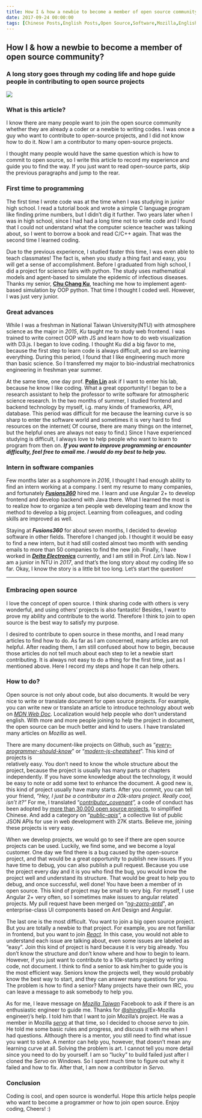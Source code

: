 ```yaml
---
title: How I & how a newbie to become a member of open source community?
date: 2017-09-24 00:00:00
tags: [Chinese Posts,English Posts,Open Source,Software,Mozilla,English,]
---
```



## How I &amp; how a newbie to become a member of open source community?

### A long story goes through my coding life and hope guide people in contributing to open source projects

<img class="dz t u go ak" src="https://miro.medium.com/max/1200/0*Z0sAJmvZ3DBvKW6P.jpg" role="presentation"><br/>

### What is this article?

I know there are many people want to join the open source community whether they are already a coder or a newbie to writing codes. I was once a guy who want to contribute to open-source projects, and I did not know how to do it. Now I am a contributor to many open-source projects.

I thought many people would have the same question which is how to commit to open source, so I write this article to record my experience and guide you to find the way. If you just want to read open-source parts, skip the previous paragraphs and jump to the rear.

### First time to programming

The first time I wrote code was at the time when I was studying in junior high school. I read a tutorial book and wrote a simple C language program like finding prime numbers, but I didn’t dig it further. Two years later when I was in high school, since I had had a long time not to write code and I found that I could not understand what the computer science teacher was talking about, so I went to borrow a book and read C/C++ again. That was the second time I learned coding.

Due to the previous experience, I studied faster this time, I was even able to teach classmates! The fact is, when you study a thing fast and easy, you will get a sense of accomplishment. Before I graduated from high school, I did a project for science fairs with python. The study uses mathematical models and agent-based to simulate the epidemic of infectious diseases. Thanks my senior, <a href="https://picapica314.herokuapp.com/info" class="dj by if ig ih ii" target="_blank" rel="noopener nofollow"><strong class="ho ij">Chu Chang Ku</strong></a>, teaching me how to implement agent-based simulation by OOP python. That time I thought I coded well. However, I was just very junior.

### Great advances

While I was a freshman in National Taiwan University(NTU) with atmosphere science as the major in <em class="ik">2015</em>, <em class="ik">Ku</em> taught me to study web frontend. I was trained to write correct OOP with JS and learn how to do web visualization with D3.js. I began to love coding. I thought Ku did a big favor to me, because the first step to learn code is always difficult, and so are learning everything. During this period, I found that I like engineering much more than basic science. So I transferred my major to bio-industrial mechatronics engineering in freshman year summer.

At the same time, one day prof. <a href="http://www.as.ntu.edu.tw/index.php/stafflist/teacher/item/65-polin.html" class="dj by if ig ih ii" target="_blank" rel="noopener nofollow"><strong class="ho ij">Polin Lin</strong></a> ask if I want to enter his lab, because he know I like coding. What a great opportunity! I began to be a research assistant to help the professor to write software for atmospheric science research. In the two months of summer, I studied frontend and backend technology by myself, i.g. many kinds of frameworks, API, database. This period was difficult for me because the learning curve is so sharp to enter the software world and sometimes it is very hard to find resources on the internet( Of course, there are many things on the internet, but the helpful ones are always not easy to find.) Since I have experienced studying is difficult, I always love to help people who want to learn to program from then on. <strong class="ho ij"><em class="ik">If you want to improve programming or encounter difficulty, feel free to email me. I would do my best to help you.</em></strong>

### Intern in software companies

Few months later as a sophomore in <em class="ik">2016</em>, I thought I had enough ability to find an intern working at a company. I sent my resume to many companies, and fortunately <a href="https://www.fusions360.com/" class="dj by if ig ih ii" target="_blank" rel="noopener nofollow"><strong class="ho ij"><em class="ik">Fusions360</em></strong></a> hired me. I learn and use Angular 2+ to develop frontend and develop backend with Java there. What I learned the most is to realize how to organize a ten people web developing team and know the method to develop a big project. Learning from colleagues, and coding skills are improved as well.

Staying at <strong class="ho ij"><em class="ik">Fusions360</em></strong> for about seven months, I decided to develop software in other fields. Therefore I changed job. I thought it would be easy to find a new intern, but it had still costed almost two month with sending emails to more than 50 companies to find the new job. Finally, I have worked in <a href="http://www.deltaww.com/" class="dj by if ig ih ii" target="_blank" rel="noopener nofollow"><strong class="ho ij"><em class="ik">Delta Electronics</em></strong></a><strong class="ho ij"> </strong>currently, and I am still in Prof. <em class="ik">Lin</em>’s lab. Now I am a junior in NTU in <em class="ik">2017</em>, and that’s the long story about my coding life so far. Okay, I know the story is a little bit too long. Let’s start the question!

---

### Embracing open source

I love the concept of open source. I think sharing code with others is very wonderful, and using others’ projects is also fantastic! Besides, I want to prove my ability and contribute to the world. Therefore I think to join to open source is the best way to satisfy my purpose.

I desired to contribute to open source in these months, and I read many articles to find how to do. As far as I am concerned, many articles are not helpful. After reading them, I am still confused about how to begin, because those articles do not tell much about each step to let a newbie start contributing. It is always not easy to do a thing for the first time, just as I mentioned above. Here I record my steps and hope it can help others.

### How to do?

Open source is not only about code, but also documents. It would be very nice to write or translate document for open source projects. For example, you can write new or translate an article to introduce technology about web on <a href="https://developer.mozilla.org/" class="dj by if ig ih ii" target="_blank" rel="noopener nofollow"><em class="ik">MDN Web Doc</em></a><em class="ik">.</em> Localization would help people who don’t understand english. With more and more people joining to help the project in document, the open source can be much better and kind to users. I have translated many articles on <em class="ik">Mozilla</em> as well.

There are many document-like projects on Github, such as “<a href="https://github.com/mr-mig/every-programmer-should-know" class="dj by if ig ih ii" target="_blank" rel="noopener nofollow"><em class="ik">every-programmer-should-know</em></a>” or “<a href="https://github.com/mbeaudru/modern-js-cheatsheet" class="dj by if ig ih ii" target="_blank" rel="noopener nofollow"><em class="ik">modern-js-cheatsheet</em></a>”. This kind of projects is <br>relatively easy. You don’t need to know the whole structure about the project, because the project is usually has many parts or chapters independently. If you have some knowledge about the technology, it would be easy to note or add some text to enhance the document. A good new is, this kind of project usually have many starts. After you commit, you can tell your friend, <em class="ik">“Hey, I just be a contributor in a 20k-stars project. Really cool, isn’t it?”</em> For me, I translated “<a href="https://github.com/ContributorCovenant/contributor_covenant" class="dj by if ig ih ii" target="_blank" rel="noopener nofollow"><em class="ik">contributor_covenant</em></a><em class="ik">”, </em>a code of conduct has been adopted by <a href="https://github.com/search?l=&amp;q=%22This+Code+of+Conduct+is+adapted+from+the+%5BContributor+Covenant%5D%22+path%3A%22%2F%22+fork%3Afalse&amp;ref=advsearch&amp;type=Code&amp;utf8=%E2%9C%93" class="dj by if ig ih ii" target="_blank" rel="noopener nofollow">more than 30,000 open source projects</a>, to simplified Chinese. And add a category on “<a href="https://github.com/toddmotto/public-apis" class="dj by if ig ih ii" target="_blank" rel="noopener nofollow"><em class="ik">public-apis</em></a><em class="ik">”, </em>a collective list of public JSON APIs for use in web development with 27K starts. Believe me, joining these projects is very easy.

When we develop projects, we would go to see if there are open source projects can be used. Luckily, we find some, and we become a loyal customer. One day we find there is a bug caused by the open-source project, and that would be a great opportunity to publish new issues. If you have time to debug, you can also publish a pull request. Because you use the project every day and it is you who find the bug, you would know the project well and understand its structure. That would be great to help you to debug, and once successful, well done! You have been a member of in open source. This kind of project may be small to very big. For myself, I use Angular 2+ very often, so I sometimes make issues to angular related projects. My pull request have been merged on “<a href="https://github.com/NG-ZORRO/ng-zorro-antd" class="dj by if ig ih ii" target="_blank" rel="noopener nofollow"><em class="ik">ng-zorro-antd</em></a>&quot;, an enterprise-class UI components based on Ant Design and Angular.

The last one is the most difficult. You want to join a big open source project. But you are totally a newbie to that project. For example, you are not familiar in frontend, but you want to join <a href="https://github.com/facebook/react" class="dj by if ig ih ii" target="_blank" rel="noopener nofollow"><em class="ik">React</em></a><em class="ik">.</em> In this case, you would not able to understand each issue are talking about, even some issues are labeled as “easy”. Join this kind of project is hard because it is very big already. You don’t know the structure and don’t know where and how to begin to learn. However, if you just want to contribute to a 10k-starts project by writing code, not document. I think to find a senior to ask him/her to guide you is the most efficient way. Seniors know the projects well, they would probably know the best way to start, and they can answer many questions for you. The problem is how to find a senior? Many projects have their own IRC, you can leave a message to ask somebody to help you.

As for me, I leave message on <a href="https://www.facebook.com/MozillaTaiwan/" class="dj by if ig ih ii" target="_blank" rel="noopener nofollow"><em class="ik">Mozilla Taiwan</em></a> Facebook to ask if there is an enthusiastic engineer to guide me. Thanks for <a href="https://github.com/shinglyu" class="dj by if ig ih ii" target="_blank" rel="noopener nofollow">@shinglyu</a>(Ex-Mozilla engineer)’s help. I told him that I want to join Mozilla’s project. He was a member in Mozilla <a href="https://github.com/servo/servo" class="dj by if ig ih ii" target="_blank" rel="noopener nofollow"><em class="ik">servo</em></a> at that time, so I decided to choose <em class="ik">servo</em> to join. He told me some basic rules and progress, and discuss it with me when I had questions. Although there is a mentor, you still need to find what issue you want to solve. A mentor can help you, however, that doesn’t mean any learning curve at all. Solving the problem is art. I cannot tell you more detail since you need to do by yourself. I am so “lucky” to build failed just after I cloned the <em class="ik">Servo</em> on Windows. So I spent much time to figure out why it failed and how to fix. After that, I am now a contributor in <em class="ik">Servo.</em>

### Conclusion

Coding is cool, and open source is wonderful. Hope this article helps people who want to become a programmer or how to join open source. Enjoy coding, Cheers! :)